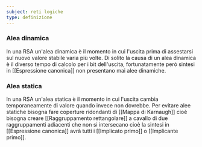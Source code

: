 ```yaml
---
subject: reti logiche
type: definizione
---
```

### Alea dinamica
In una RSA un'alea dinamica è il momento in cui l'uscita prima di assestarsi sul nuovo valore stabile varia più volte.
Di solito la causa di un alea dinamica è il diverso tempo di calcolo per i bit dell'uscita, fortunatamente però sintesi in [[Espressione canonica]] non presentano mai alee dinamiche.
### Alea statica
In una RSA un'alea statica è il momento in cui l'uscita cambia temporaneamente di valore quando invece non dovrebbe.
Per evitare alee statiche bisogna fare coperture ridondanti di [[Mappa di Karnaugh]] cioè bisogna creare [[Raggruppamento rettangolare]] a cavallo di due raggruppamenti adiacenti che non si intersecano cioè la sintesi in [[Espressione canonica]] avrà tutti i [[Implicato primo]] o [[Implicante primo]].